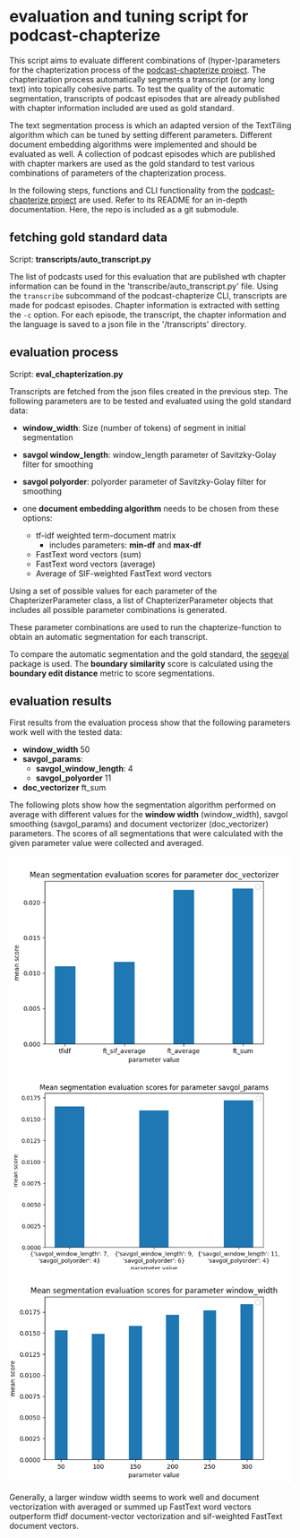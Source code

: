 # evaluation and tuning script for podcast-chapterize

This script aims to evaluate different combinations of (hyper-)parameters for the chapterization process of the [podcast-chapterize project](https://github.com/stereolith/podcast-chapterize/). The chapterization process automatically segments a transcript (or any long text) into topically cohesive parts. To test the quality of the automatic segmentation, transcripts of podcast episodes that are already published with chapter information included are used as gold standard.

The text segmentation process is which an adapted version of the TextTiling algorithm which can be tuned by setting different parameters. Different document embedding algorithms were implemented and should be evaluated as well. A collection of podcast episodes which are published with chapter markers are used as the gold standard to test various combinations of parameters of the chapterization process.

In the following steps, functions and CLI functionality from the [podcast-chapterize project](https://github.com/stereolith/podcast-chapterize/) are used. Refer to its README for an in-depth documentation. Here, the repo is included as a git submodule.

## fetching gold standard data

Script: **transcripts/auto_transcript.py**

The list of podcasts used for this evaluation that are published wth chapter information can be found in the 'transcribe/auto_transcript.py' file.
Using the `transcribe` subcommand of the podcast-chapterize CLI, transcripts are made for podcast episodes. Chapter information is extracted with setting the `-c` option. For each episode, the transcript, the chapter information and the language is saved to a json file in the '/transcripts' directory.

## evaluation process

Script: **eval_chapterization.py**

Transcripts are fetched from the json files created in the previous step.
The following parameters are to be tested and evaluated using the gold standard data:

- **window_width**: Size (number of tokens) of segment in initial segmentation
- **savgol window_length**: window_length parameter of Savitzky-Golay filter for smoothing
- **savgol polyorder**: polyorder parameter of Savitzky-Golay filter for smoothing

- one **document embedding algorithm** needs to be chosen from these options:
    - tf-idf weighted term-document matrix
        - includes parameters: **min-df** and **max-df**
    - FastText word vectors (sum)
    - FastText word vectors (average)
    - Average of SIF-weighted FastText word vectors

Using a set of possible values for each parameter of the ChapterizerParameter class, a list of ChapterizerParameter objects that includes all possible parameter combinations is generated.

These parameter combinations are used to run the chapterize-function to obtain an automatic segmentation for each transcript.

To compare the automatic segmentation and the gold standard, the [segeval](https://segeval.readthedocs.io/en/latest/) package is used. The **boundary similarity** score is calculated using the **boundary edit distance** metric to score segmentations.

## evaluation results
First results from the evaluation process show that the following parameters work well with the tested data:
- **window_width** 50
- **savgol_params**:
    - **savgol_window_length**: 4
    - **savgol_polyorder** 11
- **doc_vectorizer** ft_sum

The following plots show how the segmentation algorithm performed on average with different values for the __window width__ (window_width), savgol smoothing (savgol_params) and document vectorizer (doc_vectorizer) parameters. The scores of all segmentations that were calculated with the given parameter value were collected and averaged.

![](doc_files/eval_doc_vectorizer.png)
![](doc_files/eval_savgol_params.png)
![](doc_files/eval_window_width.png)

Generally, a larger window width seems to work well and document vectorization with averaged or summed up FastText word vectors outperform tfidf document-vector vectorization and sif-weighted FastText document vectors.

